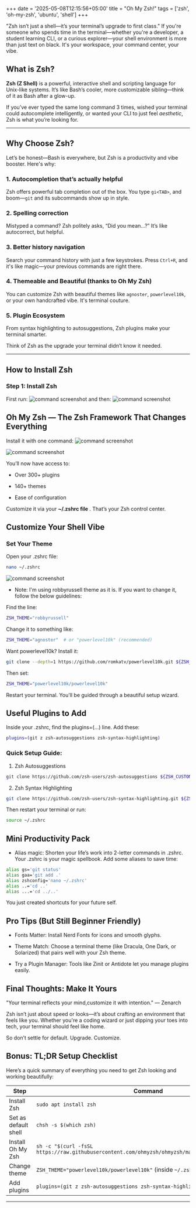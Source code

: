 +++
date = '2025-05-08T12:15:56+05:00'
title = "Oh My Zsh!"
tags = ['zsh', 'oh-my-zsh', 'ubuntu', 'shell']
+++


"Zsh isn’t just a shell—it’s your terminal’s upgrade to first class."
If you're someone who spends time in the terminal—whether you're a developer, a student learning CLI, or a curious explorer—your shell environment is more than just text on black. It's your workspace, your command center, your vibe.

##  What is Zsh?

**Zsh (Z Shell)** is a powerful, interactive shell and scripting language for Unix-like systems. It’s like Bash’s cooler, more customizable sibling—think of it as Bash after a glow-up.

If you’ve ever typed the same long command 3 times, wished your terminal could autocomplete intelligently, or wanted your CLI to just feel *aesthetic*, Zsh is what you’re looking for.

---

##  Why Choose Zsh?

Let’s be honest—Bash is everywhere, but Zsh is a productivity and vibe booster. Here's why:

### 1. **Autocompletion that’s actually helpful**
Zsh offers powerful tab completion out of the box. You type `gi<TAB>`, and boom—`git` and its subcommands show up in style.

### 2. **Spelling correction**
Mistyped a command? Zsh politely asks, “Did you mean…?” It’s like autocorrect, but helpful.

### 3. **Better history navigation**
Search your command history with just a few keystrokes. Press `Ctrl+R`, and it's like magic—your previous commands are right there.

### 4. **Themeable and Beautiful (thanks to Oh My Zsh)**
You can customize Zsh with beautiful themes like `agnoster`, `powerlevel10k`, or your own handcrafted vibe. It's terminal couture.

### 5. **Plugin Ecosystem**
From syntax highlighting to autosuggestions, Zsh plugins make your terminal smarter.

Think of Zsh as the upgrade your terminal didn’t know it needed.

---

##  How to Install Zsh

###  Step 1: Install Zsh

First run:
![command screenshot](/zsh/s1.png)
and then: 
![command screenshot](/zsh/s2.png)

## Oh My Zsh — The Zsh Framework That Changes Everything

Install it with one command:
![command screenshot](/zsh/s3.png)

![command screenshot](/zsh/s4.png)

You’ll now have access to:

- Over 300+ plugins

- 140+ themes

- Ease of configuration

Customize it via your **~/.zshrc file** . That’s your Zsh control center.

## Customize Your Shell Vibe
### Set Your Theme
Open your .zshrc file:

```bash
nano ~/.zshrc
```
![command screenshot](/zsh/s5.png)

- Note: I'm using robbyrussell theme as it is. If you want to change it, follow the below guidelines:

Find the line:

```bash
ZSH_THEME="robbyrussell"
```
Change it to something like:

```bash
ZSH_THEME="agnoster"  # or "powerlevel10k" (recommended)
```

Want powerlevel10k?
Install it:

```bash
git clone --depth=1 https://github.com/romkatv/powerlevel10k.git ${ZSH_CUSTOM:-$HOME/.oh-my-zsh/custom}/themes/powerlevel10k
```
Then set:

```bash
ZSH_THEME="powerlevel10k/powerlevel10k"
```

Restart your terminal. You'll be guided through a beautiful setup wizard.


## Useful Plugins to Add
Inside your .zshrc, find the plugins=(...) line. Add these:

```bash
plugins=(git z zsh-autosuggestions zsh-syntax-highlighting)
```

### Quick Setup Guide:

1. Zsh Autosuggestions
```bash
git clone https://github.com/zsh-users/zsh-autosuggestions ${ZSH_CUSTOM:-~/.oh-my-zsh/custom}/plugins/zsh-autosuggestions
```
2. Zsh Syntax Highlighting
```bash
git clone https://github.com/zsh-users/zsh-syntax-highlighting.git ${ZSH_CUSTOM:-~/.oh-my-zsh/custom}/plugins/zsh-syntax-highlighting
```
Then restart your terminal or run:

```bash
source ~/.zshrc
```

## Mini Productivity Pack
- Alias magic: Shorten your life’s work into 2-letter commands in .zshrc.
Your .zshrc is your magic spellbook. Add some aliases to save time:

```bash
alias gs='git status'
alias gaa='git add .'
alias zshconfig='nano ~/.zshrc'
alias ..='cd ..'
alias ...='cd ../..'
```
You just created shortcuts for your future self. 

## Pro Tips (But Still Beginner Friendly)
- Fonts Matter: Install Nerd Fonts for icons and smooth glyphs.

- Theme Match: Choose a terminal theme (like Dracula, One Dark, or Solarized) that pairs well with your Zsh theme.

- Try a Plugin Manager: Tools like Zinit or Antidote let you manage plugins easily.

## Final Thoughts: Make It Yours
"Your terminal reflects your mind,customize it with intention."
— Zenarch

Zsh isn’t just about speed or looks—it’s about crafting an environment that feels like you. Whether you're a coding wizard or just dipping your toes into tech, your terminal should feel like home.

So don’t settle for default. Upgrade. Customize. 

## Bonus: TL;DR Setup Checklist

Here’s a quick summary of everything you need to get Zsh looking and working beautifully:

|    Step             |    Command                                                                 |
|---------------------|----------------------------------------------------------------------------|
| Install Zsh         | `sudo apt install zsh`                                                     |
| Set as default shell| `chsh -s $(which zsh)`                                                     |
| Install Oh My Zsh   | `sh -c "$(curl -fsSL https://raw.githubusercontent.com/ohmyzsh/ohmyzsh/master/tools/install.sh)"` |
| Change theme        | `ZSH_THEME="powerlevel10k/powerlevel10k"` (inside `~/.zshrc`)             |
| Add plugins         | `plugins=(git z zsh-autosuggestions zsh-syntax-highlighting)`             |

---